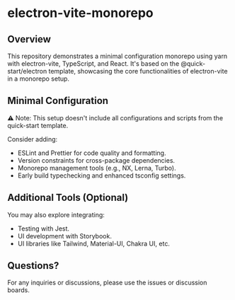 # electron-vite-monorepo

## Overview
This repository demonstrates a minimal configuration monorepo using yarn with electron-vite, TypeScript, and React. It's based on the @quick-start/electron template, showcasing the core functionalities of electron-vite in a monorepo setup.

## Minimal Configuration
⚠️ Note: This setup doesn't include all configurations and scripts from the quick-start template.

Consider adding:
- ESLint and Prettier for code quality and formatting.
- Version constraints for cross-package dependencies.
- Monorepo management tools (e.g., NX, Lerna, Turbo).
- Early build typechecking and enhanced tsconfig settings.

## Additional Tools (Optional)
You may also explore integrating:
- Testing with Jest.
- UI development with Storybook.
- UI libraries like Tailwind, Material-UI, Chakra UI, etc.

## Questions?
For any inquiries or discussions, please use the issues or discussion boards.
